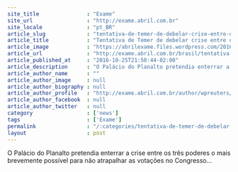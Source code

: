 ```yaml
---
site_title               : "Exame"
site_url                 : "http://exame.abril.com.br"
site_locale              : "pt_BR"
article_slug             : "tentativa-de-temer-de-debelar-crise-entre-os-poderes-fracassa"
article_title            : "Tentativa de Temer de debelar crise entre os Poderes fracassa"
article_image            : "https://abrilexame.files.wordpress.com/2016/10/2016-10-19t042809z_1784422444_d1beuhupgrab_rtrmadp_3_japan-brazil-temer-e1476898603853.jpg?quality=70&strip=all&w=1024"
article_url              : "http://exame.abril.com.br/brasil/tentativa-de-temer-de-debelar-crise-entre-os-poderes-fracassa/"
article_published_at     : "2016-10-25T21:50:44-02:00"
article_description      : "O Palácio do Planalto pretendia enterrar a crise entre os três poderes o mais brevemente possível para não atrapalhar as votações no Congresso..."
article_author_name      : ""
article_author_image     : null
article_author_biography : null
article_author_profile   : "http://exame.abril.com.br/author/wpreuters/"
article_author_facebook  : null
article_author_twitter   : null
category                 : ['news']
tags                     : ['Exame']
permalink                : "/:categories/tentativa-de-temer-de-debelar-crise-entre-os-poderes-fracassa/"
layout                   : post
---
```


O Palácio do Planalto pretendia enterrar a crise entre os três poderes o mais brevemente possível para não atrapalhar as votações no Congresso...
